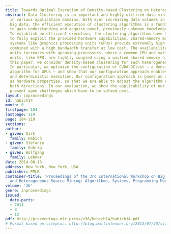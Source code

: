 ```yaml
---
title: Towards Optimal Execution of Density-based Clustering on Heterogeneous Hardware
abstract: Data Clustering is an important and highly utilized data mining technique
  in various application domains. With ever increasing data volumes in the era of
  big data, the efficient execution of clustering algorithms is a fundamental prerequisite
  to gain understanding and acquire novel, previously unknown knowledge from data.
  To establish an efficient execution, the clustering algorithms have to be re-engineered
  to fully exploit the provided hardware capabilities. Shared-memory multiprocessor
  systems like graphics processing units (GPUs) provide extremely high parallelism
  combined with a high bandwidth transfer at low cost. The availability of such computing
  units increases with upcoming processors, where a common CPU and various computing
  units, like GPU, are tightly coupled using a unified shared memory hierarchy. In
  this paper, we consider density-based clustering for such heterogeneous systems.
  In particular, we optimize the configuration of CUDA-DClust – a density-based clustering
  algorithm for GPUs – and show that our configuration approach enables an efficient
  and deterministic execution. Our configuration approach is based on data as well
  as hardware properties, so that we are able to adjust the algorithm execution in
  both directions. In our evaluation, we show the applicability of our approach and
  present open challenges which have to be solved next.
layout: inproceedings
id: habich14
month: 0
firstpage: 104
lastpage: 119
page: 104-119
sections: 
author:
- given: Dirk
  family: Habich
- given: Stefanie
  family: Gahrig
- given: Wolfgang
  family: Lehner
date: 2014-08-13
address: New York, New York, USA
publisher: PMLR
container-title: 'Proceedings of the 3rd International Workshop on Big Data, Streams
  and Heterogeneous Source Mining: Algorithms, Systems, Programming Models and Applications'
volume: '36'
genre: inproceedings
issued:
  date-parts:
  - 2014
  - 8
  - 13
pdf: http://proceedings.mlr.press/v36/habich14/habich14.pdf
# Format based on citeproc: http://blog.martinfenner.org/2013/07/30/citeproc-yaml-for-bibliographies/
---
```

